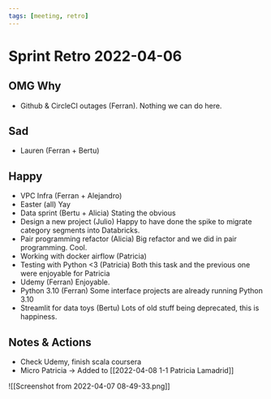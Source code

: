 ```yaml
---
tags: [meeting, retro]
---
```


# Sprint Retro 2022-04-06

## OMG Why
- Github & CircleCI outages (Ferran). Nothing we can do here.
## Sad
- Lauren (Ferran + Bertu)
## Happy
- VPC Infra (Ferran + Alejandro)
- Easter (all)
  Yay
- Data sprint (Bertu + Alicia)
  Stating the obvious
- Design a new project (Julio)
  Happy to have done the spike to migrate category segments into Databricks.
- Pair programming refactor (Alicia)
  Big refactor and we did in pair programming. Cool.
- Working with docker airflow (Patricia)
- Testing with Python <3 (Patricia)
  Both this task and the previous one were enjoyable for Patricia
- Udemy (Ferran)
  Enjoyable.
- Python 3.10 (Ferran)
  Some interface projects are already running Python 3.10
- Streamlit for data toys (Bertu)
  Lots of old stuff being deprecated, this is happiness.

## Notes & Actions
- Check Udemy, finish scala coursera
- Micro Patricia -> Added to [[2022-04-08 1-1 Patricia Lamadrid]]

![[Screenshot from 2022-04-07 08-49-33.png]]
